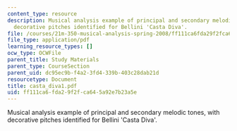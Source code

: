 ```yaml
---
content_type: resource
description: Musical analysis example of principal and secondary melodic tones, with
  decorative pitches identified for Bellini 'Casta Diva'.
file: /courses/21m-350-musical-analysis-spring-2008/ff111ca6fda29f2fca645a92e7b23a5e_casta_diva1.pdf
file_type: application/pdf
learning_resource_types: []
ocw_type: OCWFile
parent_title: Study Materials
parent_type: CourseSection
parent_uid: dc95ec9b-f4a2-3fd4-339b-403c28dab21d
resourcetype: Document
title: casta_diva1.pdf
uid: ff111ca6-fda2-9f2f-ca64-5a92e7b23a5e
---
```

Musical analysis example of principal and secondary melodic tones, with decorative pitches identified for Bellini 'Casta Diva'.

